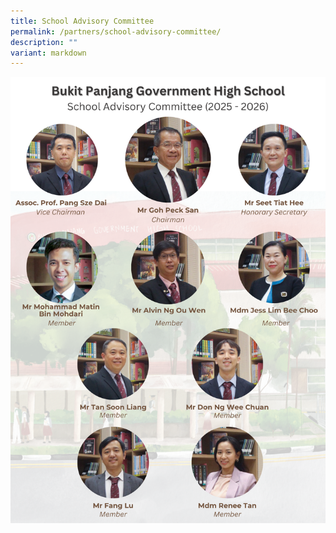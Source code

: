 ```yaml
---
title: School Advisory Committee
permalink: /partners/school-advisory-committee/
description: ""
variant: markdown
---
```

![](/images/SAC_Poster_26_Mar.png)
